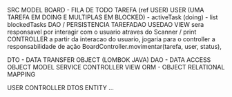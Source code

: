 
SRC
    MODEL
        BOARD - FILA DE TODO
        TAREFA (ref USER)
        USER        (UMA TAREFA EM DOING E MULTIPLAS EM BLOCKED)
            - activeTask   (doing)
            - list<Task> blockedTasks
    DAO / PERSISTENCIA
        TAREFADAO
        USEDAO
    VIEW
        sera responsavel por interagir com o usuario atraves do Scanner / print
    CONTROLLER
        a partir da interacao do usuario, jogaria para o controller a responsabilidade de ação  BoardController.movimentar(tarefa, user, status),
    

DTO - DATA TRANSFER OBJECT (LOMBOK JAVA)
DAO - DATA ACCESS OBJECT
MODEL
SERVICE
CONTROLLER
VIEW
ORM - OBJECT RELATIONAL MAPPING


USER
    CONTROLLER
    DTOS
    ENTITY
    ...